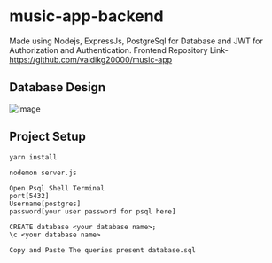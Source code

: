 # music-app-backend
Made using Nodejs, ExpressJs, PostgreSql for Database and JWT for Authorization and Authentication.
Frontend Repository Link- https://github.com/vaidikg20000/music-app

## Database Design
![image](https://user-images.githubusercontent.com/55653329/176036365-7c59af25-c598-460f-b326-deeca0d9b1f9.png)


## Project Setup

```
yarn install
```

```
nodemon server.js
```

```
Open Psql Shell Terminal
port[5432]
Username[postgres]
password[your user password for psql here]
```
```
CREATE database <your database name>;
\c <your database name>
```
```
Copy and Paste The queries present database.sql
```
